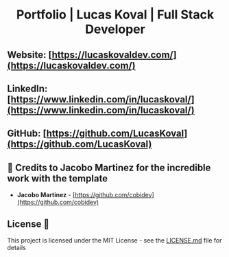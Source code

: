 <h1 align="center">
  Portfolio | Lucas Koval | Full Stack Developer
</h1>

## Website: [https://lucaskovaldev.com/](https://lucaskovaldev.com/)

## LinkedIn: [https://www.linkedin.com/in/lucaskoval/](https://www.linkedin.com/in/lucaskoval/)

## GitHub: [https://github.com/LucasKoval](https://github.com/LucasKoval)

## 🌟 Credits to Jacobo Martinez for the incredible work with the template

- **Jacobo Martinez** - [https://github.com/cobidev](https://github.com/cobidev)

## License 📄

This project is licensed under the MIT License - see the [LICENSE.md](LICENSE.md) file for details
